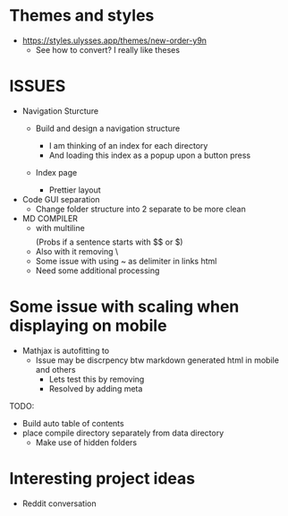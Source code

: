 # Themes and styles
* https://styles.ulysses.app/themes/new-order-y9n
  * See how to convert? I really like theses

# ISSUES
* Navigation Sturcture
  * Build and design a navigation structure
    * I am thinking of an index for each directory
    * And loading this index as a popup upon a button press

  * Index page
    * Prettier layout
* Code GUI separation
  * Change folder structure into 2 separate to be more clean
* MD COMPILER
  * with multiline $$ $$ (Probs if a sentence starts with $$ or $)
  * Also with it removing \\
  * Some issue with using ~ as delimiter in links html
  * Need some additional processing


# Some issue with scaling when displaying on mobile
* Mathjax is autofitting to 
  * Issue may be discrpency btw markdown generated html in mobile and others
    * Lets test this by removing
    * Resolved by adding meta

TODO:
* Build auto table of contents
* place compile directory separately from data directory
  * Make use of hidden folders

# Interesting project ideas
* Reddit conversation
